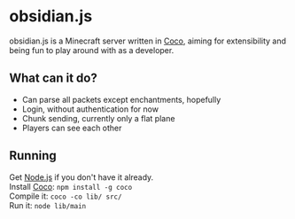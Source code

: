 
# obsidian.js

obsidian.js is a Minecraft server written in [Coco](http://satyr.github.com/coco/),
aiming for extensibility and being fun to play around with as a developer.


## What can it do?

- Can parse all packets except enchantments, hopefully
- Login, without authentication for now
- Chunk sending, currently only a flat plane
- Players can see each other


## Running

Get [Node.js](http://nodejs.org/) if you don't have it already.  
Install [Coco](http://satyr.github.com/coco/): `npm install -g coco`  
Compile it: `coco -co lib/ src/`  
Run it: `node lib/main`
